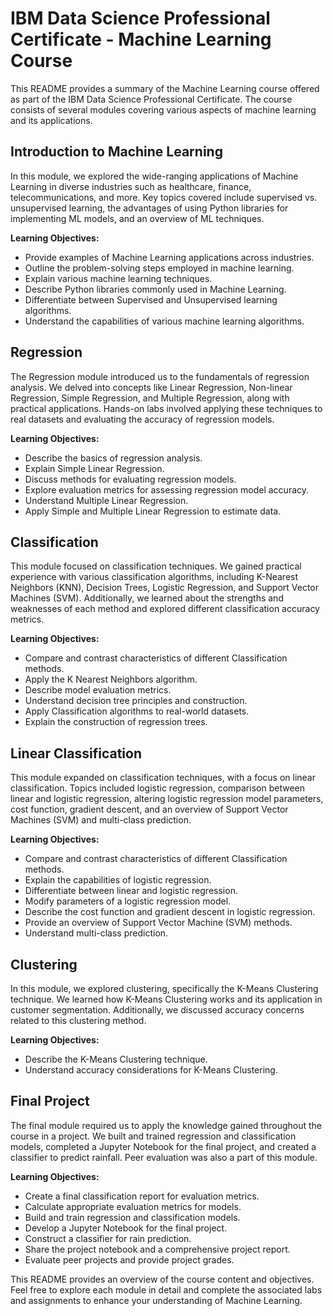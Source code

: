 # IBM Data Science Professional Certificate - Machine Learning Course

This README provides a summary of the Machine Learning course offered as part of the IBM Data Science Professional Certificate. The course consists of several modules covering various aspects of machine learning and its applications.

## Introduction to Machine Learning

In this module, we explored the wide-ranging applications of Machine Learning in diverse industries such as healthcare, finance, telecommunications, and more. Key topics covered include supervised vs. unsupervised learning, the advantages of using Python libraries for implementing ML models, and an overview of ML techniques.

**Learning Objectives:**

- Provide examples of Machine Learning applications across industries.
- Outline the problem-solving steps employed in machine learning.
- Explain various machine learning techniques.
- Describe Python libraries commonly used in Machine Learning.
- Differentiate between Supervised and Unsupervised learning algorithms.
- Understand the capabilities of various machine learning algorithms.

## Regression

The Regression module introduced us to the fundamentals of regression analysis. We delved into concepts like Linear Regression, Non-linear Regression, Simple Regression, and Multiple Regression, along with practical applications. Hands-on labs involved applying these techniques to real datasets and evaluating the accuracy of regression models.

**Learning Objectives:**

- Describe the basics of regression analysis.
- Explain Simple Linear Regression.
- Discuss methods for evaluating regression models.
- Explore evaluation metrics for assessing regression model accuracy.
- Understand Multiple Linear Regression.
- Apply Simple and Multiple Linear Regression to estimate data.

## Classification

This module focused on classification techniques. We gained practical experience with various classification algorithms, including K-Nearest Neighbors (KNN), Decision Trees, Logistic Regression, and Support Vector Machines (SVM). Additionally, we learned about the strengths and weaknesses of each method and explored different classification accuracy metrics.

**Learning Objectives:**

- Compare and contrast characteristics of different Classification methods.
- Apply the K Nearest Neighbors algorithm.
- Describe model evaluation metrics.
- Understand decision tree principles and construction.
- Apply Classification algorithms to real-world datasets.
- Explain the construction of regression trees.

## Linear Classification

This module expanded on classification techniques, with a focus on linear classification. Topics included logistic regression, comparison between linear and logistic regression, altering logistic regression model parameters, cost function, gradient descent, and an overview of Support Vector Machines (SVM) and multi-class prediction.

**Learning Objectives:**

- Compare and contrast characteristics of different Classification methods.
- Explain the capabilities of logistic regression.
- Differentiate between linear and logistic regression.
- Modify parameters of a logistic regression model.
- Describe the cost function and gradient descent in logistic regression.
- Provide an overview of Support Vector Machine (SVM) methods.
- Understand multi-class prediction.

## Clustering

In this module, we explored clustering, specifically the K-Means Clustering technique. We learned how K-Means Clustering works and its application in customer segmentation. Additionally, we discussed accuracy concerns related to this clustering method.

**Learning Objectives:**

- Describe the K-Means Clustering technique.
- Understand accuracy considerations for K-Means Clustering.

## Final Project

The final module required us to apply the knowledge gained throughout the course in a project. We built and trained regression and classification models, completed a Jupyter Notebook for the final project, and created a classifier to predict rainfall. Peer evaluation was also a part of this module.

**Learning Objectives:**

- Create a final classification report for evaluation metrics.
- Calculate appropriate evaluation metrics for models.
- Build and train regression and classification models.
- Develop a Jupyter Notebook for the final project.
- Construct a classifier for rain prediction.
- Share the project notebook and a comprehensive project report.
- Evaluate peer projects and provide project grades.

This README provides an overview of the course content and objectives. Feel free to explore each module in detail and complete the associated labs and assignments to enhance your understanding of Machine Learning.

